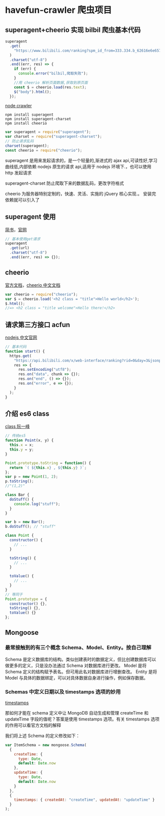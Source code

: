 # havefun-crawler 爬虫项目

## superagent+cheerio 实现 bilbil 爬虫基本代码

```js
superagent
  .get(
    "https://www.bilibili.com/ranking?spm_id_from=333.334.b_62616e6e65725f6c696e6b.1"
  )
  .charset("utf-8")
  .end((err, res) => {
    if (err) {
      console.error("bilbil,爬取失败");
    }
    //用 cheerio 解析页面数据,获取到原页面
    const $ = cheerio.load(res.text);
    $("body").html();
  });
```

[node crawler](https://juejin.im/post/5b729759e51d4566295cefac)

```bush
npm install superagent
npm install superagent-charset
npm install cheerio
```

```js
var superagent = require("superagent");
var charset = require("superagent-charset");
// 防止请求乱码
charset(superagent);
const cheerio = require("cheerio");
```

superagent 是用来发起请求的，是一个轻量的,渐进式的 ajax api,可读性好,学习曲线低,内部依赖 nodejs 原生的请求 api,适用于 nodejs 环境下.，也可以使用 http 发起请求

superagent-charset 防止爬取下来的数据乱码，更改字符格式

cheerio 为服务器特别定制的，快速、灵活、实施的 jQuery 核心实现.。 安装完依赖就可以引入了

## superagent 使用

[简书](https://www.jianshu.com/p/1432e0f29abd)，[官网](http://visionmedia.github.io/superagent)

```js
// 基本使用get请求
superagent
  .get(url)
  .charset("utf-8")
  .end((err, res) => {});
```

## cheerio

[官方文档](https://cheerio.js.org)，[cheerio 中文文档](https://www.jianshu.com/p/629a81b4e013)

```js
var cheerio = require("cheerio");
var $ = cheerio.load('<h2 class = "title">Hello world</h2>');
$.html();
//=> <h2 class = "title welcome">Hello there!</h2>
```

## 请求第三方接口 acfun

[nodejs 中文官网](http://nodejs.cn/api/http.html#http_http_get_options_callback)

```js
// 基本代码
function start() {
  https.get(
    "https://api.bilibili.com/x/web-interface/ranking?rid=0&day=3&jsonp=jsonp",
    res => {
      res.setEncoding("utf8");
      res.on("data", chunk => {});
      res.on("end", () => {});
      res.on("error", e => {});
    }
  );
}
```

## 介绍 es6 class

[class 阮一峰](http://es6.ruanyifeng.com/#docs/class)

```js
// 传统es5
function Point(x, y) {
  this.x = x;
  this.y = y;
}

Point.prototype.toString = function() {
  return `( ${this.x} , ${this.y} )`;
};
var p = new Point(1, 2);
p.toString();
//"(1,2)"
```

```js
class Bar {
  doStuff() {
    console.log("stuff");
  }
}

var b = new Bar();
b.doStuff(); // "stuff"
```

```js
class Point {
  constructor() {
    // ...
  }

  toString() {
    // ...
  }

  toValue() {
    // ...
  }
}
// 等同于
Point.prototype = {
  constructor() {},
  toString() {},
  toValue() {}
};
```

## Mongoose

### 最常接触到的有三个概念 Schema、Model、Entity。按自己理解

Schema 是定义数据库的结构。类似创建表时的数据定义，但比创建数据库可以做更多的定义，只是没办法通过 Schema 对数据库进行更改。
Model 是将 Schema 定义的结构赋予表名。但可用此名对数据库进行增删查改。
Entity 是将 Model 与具体的数据绑定，可以对具体数据自身进行操作，例如保存数据。

### Schemas 中定义日期以及 timestamps 选项的妙用

[timestamps](https://cn.mongoosedoc.top/docs/guide.html#timestamps)

那如何才能在 schema 定义中让 MongoDB 自动生成和管理 createTime 和 updateTime 字段的值呢？答案是使用 timestamps 选项。有关 timestamps 选项的作用可以看官方文档的解释

我们将上述 Schema 的定义修改如下：

```js
var ItemSchema = new mongoose.Schema(
  {
    createTime: {
      type: Date,
      default: Date.now
    },
    updateTime: {
      type: Date,
      default: Date.now
    }
  },
  {
    timestamps: { createdAt: "createTime", updatedAt: "updateTime" }
  }
);
```
